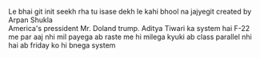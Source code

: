 Le bhai git init seekh rha tu isase dekh le kahi bhool na jajyegit 
created by Arpan Shukla  
America's pressident Mr. Doland trump.
Aditya Tiwari ka system hai F-22 me par aaj nhi mil payega ab raste me hi milega kyuki ab class parallel nhi hai ab friday
ko hi bnega system